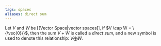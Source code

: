 ```yaml
---
tags: spaces
aliases: direct sum
---
```

Let $V$ and $W$ be [[Vector Space|vector spaces]], if $V \cap W = \{\vec{0}\}$, then the sum $V + W$ is called a *direct sum*, and a new symbol is used to denote this relationship: $V \bigoplus W$. 
